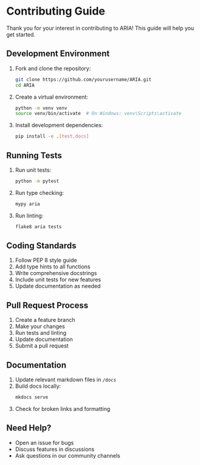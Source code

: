 # Contributing Guide

Thank you for your interest in contributing to ARIA! This guide will help you get started.

## Development Environment

1. Fork and clone the repository:
   ```bash
   git clone https://github.com/yourusername/ARIA.git
   cd ARIA
   ```

2. Create a virtual environment:
   ```bash
   python -m venv venv
   source venv/bin/activate  # On Windows: venv\Scripts\activate
   ```

3. Install development dependencies:
   ```bash
   pip install -e .[test,docs]
   ```

## Running Tests

1. Run unit tests:
   ```bash
   python -m pytest
   ```

2. Run type checking:
   ```bash
   mypy aria
   ```

3. Run linting:
   ```bash
   flake8 aria tests
   ```

## Coding Standards

1. Follow PEP 8 style guide
2. Add type hints to all functions
3. Write comprehensive docstrings
4. Include unit tests for new features
5. Update documentation as needed

## Pull Request Process

1. Create a feature branch
2. Make your changes
3. Run tests and linting
4. Update documentation
5. Submit a pull request

## Documentation

1. Update relevant markdown files in `/docs`
2. Build docs locally:
   ```bash
   mkdocs serve
   ```
3. Check for broken links and formatting

## Need Help?

- Open an issue for bugs
- Discuss features in discussions
- Ask questions in our community channels